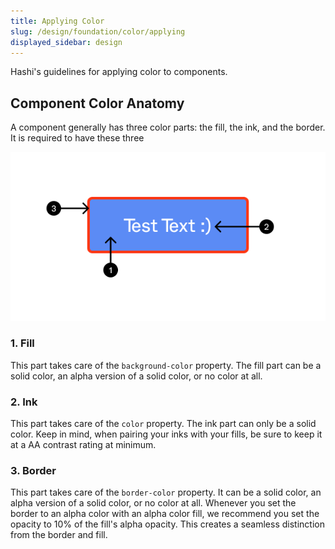 ```yaml
---
title: Applying Color
slug: /design/foundation/color/applying
displayed_sidebar: design
---
```

Hashi's guidelines for applying color to components.

## Component Color Anatomy
A component generally has three color parts: the fill, the ink, and the border. It is required to have these three

![Component Color Anatomy](../_media/color-anatomy.png)

### 1. Fill
This part takes care of the `background-color` property. The fill part can be a solid color, an alpha version of a
solid color, or no color at all.

### 2. Ink
This part takes care of the `color` property. The ink part can only be a solid color. Keep in mind, when pairing your
inks with your fills, be sure to keep it at a AA contrast rating at minimum.

### 3. Border
This part takes care of the `border-color` property. It can be a solid color, an alpha version of a solid color,
or no color at all. Whenever you set the border to an alpha color with an alpha color fill, we recommend you set the
opacity to 10% of the fill's alpha opacity. This creates a seamless distinction from the border and fill.